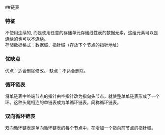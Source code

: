 ##链表
### 特征
 不使用连续的, 而是使用任意的存储单元存储线性表的数据元素，这组元素可以是连续的也可以不连续。  
 存储数据格式：数据域、指针域（存放下个节点的指针地址）
 ### 优缺点
 优点：适合删除修改。
 缺点：不适合删除。
 
### 循环链表
将单链表中终端节点的指针由空指针改为指向头节点，就使整单单链表形成了一个环。这种头尾相连的单链表成为单循环链表，简称循环链表。

### 双向循环链表
双向循环链表是单向循环链表的每个节点中，在增加一个指向前节点的指针域。
